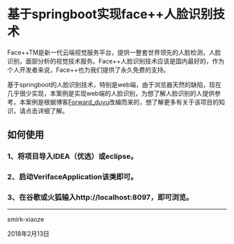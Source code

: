 ﻿# 基于springboot实现face++人脸识别技术

Face++TM是新一代云端视觉服务平台，提供一整套世界领先的人脸检测，人脸识别，面部分析的视觉技术服务。Face++人脸识别技术应该是国内最好的，作为个人开发者来说，Face++也为我们提供了永久免费的支持。

基于springboot的人脸识别技术，特别是web端，由于浏览器天然的缺陷，现在几乎很少实现，本案例是实现web端的人脸识别，为想了解人脸识别的人提供参考，本案例是根据博客[Forward_duyu](http://blog.csdn.net/zoroduyu)改编而来的，想了解更多有关于该项目的知识，请点击详细了解。

## 如何使用

### 1、将项目导入IDEA（优选）或eclipse。
### 2、启动VerifaceApplication该类即可。
### 3、在谷歌或火狐输入http://localhost:8097，即可浏览。

--------

smirk-xiaoze

2018年2月13日
